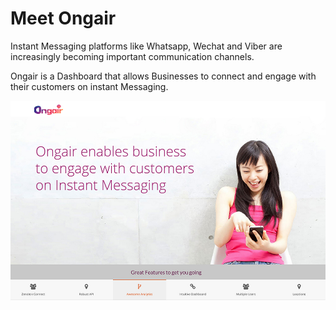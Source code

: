 # Meet Ongair

Instant Messaging platforms like Whatsapp, Wechat and Viber are increasingly becoming important communication channels.

Ongair is a Dashboard that allows Businesses to connect and engage with their customers on instant Messaging.

![](Ongair-Cover-book.jpg)
